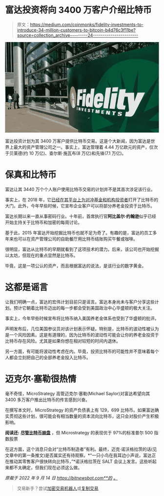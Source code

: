 # 富达投资将向 3400 万客户介绍比特币

> 原文：<https://medium.com/coinmonks/fidelity-investments-to-introduce-34-million-customers-to-bitcoin-b4d76c3f11be?source=collection_archive---------24----------------------->

![](img/ddc7596dd14ff44e7ef4e0f4933c2859.png)

富达投资计划为其 3400 万客户提供比特币交易。这是个大新闻，因为富达是世界上最大的资产管理公司之一。事实上，富达管理着 4.44 万亿欧元的资产，仅次于贝莱德(约 10 万亿)、查尔斯·施瓦布(8 万亿)和先锋(7.1 万亿)。

# 保真和比特币

富达让其 3440 万个个人账户使用比特币交易的计划并不是其首次涉足该行业。

事实上，在 2018 年，它[已经在其平台上为对冲基金和机构投资者](https://bitnewsbot.com/fidelity-digital-assets-opens-to-all-qualified-investors/)打开了比特币的大门。此外，今年早些时候，它宣布企业客户可以将部分养老金投资于比特币。

富达长期以来一直从事密码行业。十年前，首席执行官**阿比盖尔·约翰逊**似乎已经开始主持关于比特币和加密的每周讨论。

基于此，2015 年富达开始挖掘比特币也就不足为奇了。有趣的是，富达的员工多年来也可以在资产管理公司的自助餐厅用比特币结账购买午餐或咖啡。

很明显，富达从比特币的早期就看到了这项技术的潜力。后来，该公司也开始挖掘以太坊，但现在的重点显然是比特币。

毕竟，这是一项公认的资产，而且根据富达的说法，是该行业的数字黄金。

# 这都是谣言

让我们明确一点，富达的宏伟计划目前只是谣言。富达本身尚未与客户分享这些计划。预计它朝着比特币迈出的每一步都会受到美国政治中心华盛顿的极大关注。

事实上，今年早些时候宣布将比特币纳入美国养老金体系也受到了华盛顿的批评。

声明发布后，几位美国参议员对该计划表示怀疑。特别是，比特币的波动性被认为是一个风险因素。这是有道理的，因为比特币的波动性可能会让你的养老金投资于比特币存在风险。尤其是如果你想在相对较短的时间内退休。

另一方面，有可能将波动性考虑在内。毕竟，投资比特币的可能性并不意味着每个人都会立刻把自己的全部养老金投入比特币。

# 迈克尔·塞勒很热情

毫不奇怪，MicroStrategy 高管迈克尔·塞勒(Michael Saylor)对富达希望向其 3400 多万客户推出比特币的传言感到兴奋。

在撰写本文时，MicroStrategy 的资产负债表上有 129，699 比特币。如果富达确实贯彻这些计划，很可能会有相当数量的资本流向比特币，这只会对股价产生积极影响。

**阅读还:** [**尽管比特币崩盘**](https://bitnewsbot.com/microstrategy-outperforms-97-of-sp-500-stocks-despite-bitcoin-crash/) ，但 Microstrategy 的表现优于 97%的标准普尔 500 指数股票

在这方面，这个消息只会对“比特币制造者”有利。最终，迈克·诺沃格拉茨的话(见文章中的第一条推文)是否属实还有待观察。*“一只小鸟在我耳边小声说，富达正在推动其零售客户很快转向比特币，”*诺沃格拉茨在 SALT 会议上发言。这些听起来都不太确定，但我们现在必须这么做。

*原载于 2022 年 9 月 14 日 https://bitnewsbot.com**的* [*。*](https://bitnewsbot.com/fidelity-investments-to-introduce-34-million-customers-to-bitcoin/)

> 交易新手？尝试[加密交易机器人](/coinmonks/crypto-trading-bot-c2ffce8acb2a)或[复制交易](/coinmonks/top-10-crypto-copy-trading-platforms-for-beginners-d0c37c7d698c)